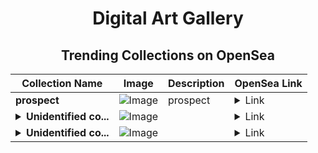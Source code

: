 <div align="center">

# Digital Art Gallery

## Trending Collections on OpenSea

| Collection Name                       | Image                                                                                     | Description                       | OpenSea Link                                                                                          |
|---------------------------------------|-------------------------------------------------------------------------------------------|-----------------------------------|--------------------------------------------------------------------------------------------------------|
| **prospect** | ![Image](https://i.seadn.io/s/raw/files/dd06ab263e30b562b6f9f3c96c46a006.png?w=500&auto=format?w=200&auto=format) | prospect | <details><summary>Link</summary>[prospect](https://opensea.io/collection/prospect-18)</details> |
| **<details><summary>Unidentified co...</summary>Unidentified contract 61746ff9-1092-4ff7-b5a5-52bcdea52bae</details>** | ![Image](https://i.seadn.io/s/raw/files/a837708742ad8afcb35eb60ba787976d.jpg?w=500&auto=format?w=200&auto=format) |  | <details><summary>Link</summary>[Unidentified contract 61746ff9-1092-4ff7-b5a5-52bcdea52bae](https://opensea.io/collection/unidentified-contract-61746ff9-1092-4ff7-b5a5-52bc)</details> |
| **<details><summary>Unidentified co...</summary>Unidentified contract 1e78d538-d49b-4138-813a-ce4972ed9a58</details>** | ![Image](https://i.seadn.io/s/raw/files/e9acf51ddce687ccf33c485e916aec1b.jpg?w=500&auto=format?w=200&auto=format) |  | <details><summary>Link</summary>[Unidentified contract 1e78d538-d49b-4138-813a-ce4972ed9a58](https://opensea.io/collection/unidentified-contract-1e78d538-d49b-4138-813a-ce49)</details> |

</div>